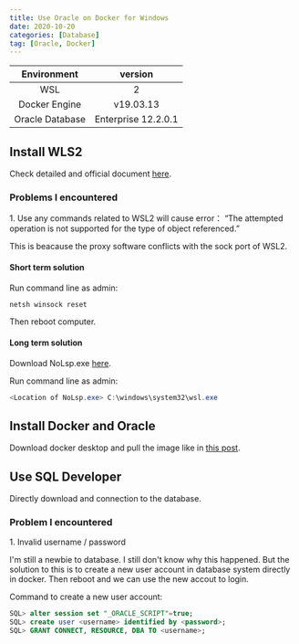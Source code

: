 ```yaml
---
title: Use Oracle on Docker for Windows
date: 2020-10-20
categories: [Database]
tag: [Oracle, Docker]
---
```


| Environment | version |
| :---: | :---: |
| WSL | 2 |
| Docker Engine | v19.03.13 |
| Oracle Database | Enterprise 12.2.0.1 |

## Install WLS2

Check detailed and official document [here](https://docs.microsoft.com/en-us/windows/wsl/install-win10).

### Problems I encountered

1\. Use any commands related to WSL2 will cause error： “The attempted operation is not supported for the type of object referenced.”

This is beacause the proxy software conflicts with the sock port of WSL2.

#### Short term solution

Run command line as admin:

``` powershell
netsh winsock reset
```

Then reboot computer.

#### Long term solution

Download NoLsp.exe [here](https://link.zhihu.com/?target=http%3A//www.proxifier.com/tmp/Test20200228/NoLsp.exe).

Run command line as admin:

``` powershell
<Location of NoLsp.exe> C:\windows\system32\wsl.exe
```

## Install Docker and Oracle

Download docker desktop and pull the image like in [this post](https://dbtut.com/index.php/2020/01/09/how-to-install-oracle-database-in-docker/).

## Use SQL Developer

Directly download and connection to the database.

### Problem I encountered

1\. Invalid username / password

I'm still a newbie to database. I still don't know why this happened. But the solution to this is to create a new user account in database system directly in docker. Then reboot and we can use the new accout to login.

Command to create a new user account:

``` SQL
SQL> alter session set "_ORACLE_SCRIPT"=true;
SQL> create user <username> identified by <password>;
SQL> GRANT CONNECT, RESOURCE, DBA TO <username>;
```
